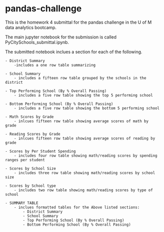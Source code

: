 # pandas-challenge
This is the homework 4 submittal for the pandas challenge in the U of M data analytics bootcamp.

The main jupyter notebook for the submission is called PyCitySchools_submittal.ipynb.

The submitted notebook inclues a section for each of the following.

    - District Summary
        -includes a one row table summarizing 
        
    - School Summary
        - includes a fifteen row table grouped by the schools in the district
        
    - Top Performing School (By % Overall Passing)
        - includes a five row table showing the top 5 performing school
        
    - Bottom Performing School (By % Overall Passing)
        - includes a five row table showing the bottom 5 performing school
        
    - Math Scores by Grade
        - inlcues fifteen row table showing average scores of math by grade
        
    - Reading Scores by Grade
        - inlcues fifteen row table showing average scores of reading by grade
    
    - Scores by Per Student Spending
        - includes four row table showing math/reading scores by spending ranges per student
        
    - Scores by School Size
        - includes three row table showing math/reading scores by school size
    
    - Scores by School type
        - includes two row table showing math/reading scores by type of school
        
    - SUMMARY TABLE
        - inclues formatted tables for the Above listed sections:
            - District Summary
            - School Summary
            - Top Performing School (By % Overall Passing)
            - Bottom Performing School (By % Overall Passing)
